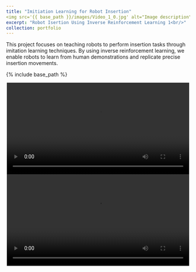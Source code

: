 ```yaml
---
title: "Imitiation Learning for Robot Insertion"
<img src='{{ base_path }}/images/Video_1_0.jpg' alt="Image description" width="500">
excerpt: "Robot Isertion Using Inverse Reinforcement Learning 1<br/>"
collection: portfolio
---
```


This project focuses on teaching robots to perform insertion tasks through imitation learning techniques. By using inverse reinforcement learning, we enable robots to learn from human demonstrations and replicate precise insertion movements.

{% include base_path %}

<div style="text-align: center;">
  <video controls width="500">
    <source src="{{ base_path }}/images/Video_1_1.mp4" type="video/mp4">
  </video>
</div>

<div style="text-align: center;">
  <video controls width="500">
    <source src="/images/Video_1_2.mov" type="video/quicktime">
    Your browser does not support the video tag.
    <source src="{{ base_path }}/images/Video_1_2.mov" type="video/quicktime">
  </video>
</div>

